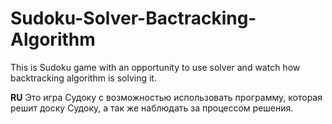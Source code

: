 # Sudoku-Solver-Bactracking-Algorithm
This is Sudoku game with an opportunity to use solver and watch how backtracking algorithm is solving it.

**RU**
Это игра Судоку с возможностью использовать программу, которая решит доску Судоку, а так же наблюдать за процессом решения.
